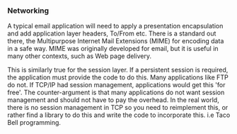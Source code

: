 ### Networking

A typical email application will need to apply a presentation encapsulation and add application layer headers, To/From etc. There is a standard out there, the Multipurpose Internet Mail Extensions (MIME) for encoding data in a safe way. MIME was originally developed for email, but it is useful in many other contexts, such as Web page delivery.

This is similarly true for the session layer. If a persistent session is required, the application must provide the code to do this. Many applications like FTP do not. If TCP/IP had session management, applications would get this 'for free'. The counter-argument is that many applications do not want session management and should not have to pay the overhead. In the real world, there is no session management in TCP so you need to reimplement this, or rather find a library to do this and write the code to incorporate this. i.e Taco Bell programming.


